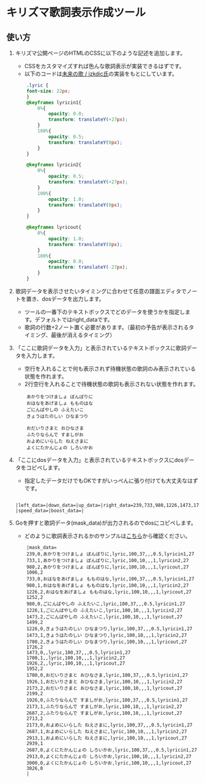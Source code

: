 # キリズマ歌詞表示作成ツール

## 使い方
1. キリズマ公開ページのHTMLのCSSに以下のような記述を追加します。
    * CSSをカスタマイズすれば色んな歌詞表示が実装できるはずです。
    * 以下のコードは[未来の歌 / izkdic氏](https://vorhandensein.sakura.ne.jp/danoni/100k_mirai/)の実装をもとにしています。
    ```css
        .lyric {
        font-size: 22px;
        }
        @keyframes lyricin1{
            0%{
                opacity: 0.0;
                transform: translateY(+27px);
            }
            100%{
                opacity: 0.5;
                transform: translateY(0px);
            }
        }

        @keyframes lyricin2{
            0%{
                opacity: 0.5;
                transform: translateY(+27px);
            }
            100%{
                opacity: 1.0;
                transform: translateY(0px);
            }
        }

        @keyframes lyricout{
            0%{
                opacity: 1.0;
                transform: translateY(0px);
            }
            100%{
                opacity: 0.0;
                transform: translateY(-27px);
            }
        }
    ```
1. 歌詞データを表示させたいタイミングに合わせて任意の譜面エディタでノートを置き、dosデータを出力します。
    * ツールの一番下のテキストボックスでどのデータを使うかを指定します。デフォルトではright_dataです。
    * 歌詞の行数+2ノート置く必要があります。（最初の予告が表示されるタイミング、最後が消えるタイミング）

1. 「ここに歌詞データを入力」と表示されているテキストボックスに歌詞データを入力します。
    * 空行を入れることで何も表示されず待機状態の歌詞のみ表示されている状態を作れます。
    * 2行空行を入れることで待機状態の歌詞も表示されない状態を作れます。
    ```
        あかりをつけましょ ぼんぼりに
        おはなをあげましょ もものはな
        ごにんばやしの ふえたいこ
        きょうはたのしい ひなまつり

        おだいりさまと おひなさま
        ふたりならんで すましがお
        およめにいらした ねえさまに
        よくにたかんじょの しろいかお
    ```

1. 「ここにdosデータを入力」と表示されているテキストボックスにdosデータをコピペします。
    * 指定したデータだけでもOKですがいっぺんに張り付けても大丈夫なはずです。
    ```
        |left_data=|down_data=|up_data=|right_data=239,733,980,1226,1473,1700,1926,2173,2687,2913,3000|space_data=|frzLeft_data=|frzDown_data=|frzUp_data=|frzRight_data=|frzSpace_data=|
    |speed_data=|boost_data=|

    ```

1. Goを押すと歌詞データ(mask_data)が出力されるのでdosにコピペします。
    * どのように歌詞表示されるかのサンプルは[こちら](http://pw25.g2.xrea.com/yrod/)から確認ください。
    ```
        |mask_data=
        239,0,あかりをつけましょ ぼんぼりに,lyric,100,37,,,0.5,lyricin1,27
        733,1,あかりをつけましょ ぼんぼりに,lyric,100,10,,,1,lyricin2,27
        980,2,あかりをつけましょ ぼんぼりに,lyric,100,10,,,1,lyricout,27
        1006,2
        733,0,おはなをあげましょ もものはな,lyric,100,37,,,0.5,lyricin1,27
        980,1,おはなをあげましょ もものはな,lyric,100,10,,,1,lyricin2,27
        1226,2,おはなをあげましょ もものはな,lyric,100,10,,,1,lyricout,27
        1252,2
        980,0,ごにんばやしの ふえたいこ,lyric,100,37,,,0.5,lyricin1,27
        1226,1,ごにんばやしの ふえたいこ,lyric,100,10,,,1,lyricin2,27
        1473,2,ごにんばやしの ふえたいこ,lyric,100,10,,,1,lyricout,27
        1499,2
        1226,0,きょうはたのしい ひなまつり,lyric,100,37,,,0.5,lyricin1,27
        1473,1,きょうはたのしい ひなまつり,lyric,100,10,,,1,lyricin2,27
        1700,2,きょうはたのしい ひなまつり,lyric,100,10,,,1,lyricout,27
        1726,2
        1473,0,,lyric,100,37,,,0.5,lyricin1,27
        1700,1,,lyric,100,10,,,1,lyricin2,27
        1926,2,,lyric,100,10,,,1,lyricout,27
        1952,2
        1700,0,おだいりさまと おひなさま,lyric,100,37,,,0.5,lyricin1,27
        1926,1,おだいりさまと おひなさま,lyric,100,10,,,1,lyricin2,27
        2173,2,おだいりさまと おひなさま,lyric,100,10,,,1,lyricout,27
        2199,2
        1926,0,ふたりならんで すましがお,lyric,100,37,,,0.5,lyricin1,27
        2173,1,ふたりならんで すましがお,lyric,100,10,,,1,lyricin2,27
        2687,2,ふたりならんで すましがお,lyric,100,10,,,1,lyricout,27
        2713,2
        2173,0,およめにいらした ねえさまに,lyric,100,37,,,0.5,lyricin1,27
        2687,1,およめにいらした ねえさまに,lyric,100,10,,,1,lyricin2,27
        2913,1,およめにいらした ねえさまに,lyric,100,10,,,1,lyricout,27
        2939,1
        2687,0,よくにたかんじょの しろいかお,lyric,100,37,,,0.5,lyricin1,27
        2913,0,よくにたかんじょの しろいかお,lyric,100,10,,,1,lyricin2,27
        3000,0,よくにたかんじょの しろいかお,lyric,100,10,,,1,lyricout,27
        3026,0
        |
    ```
